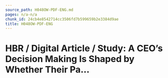 ```yaml
---
source_path: H048OW-PDF-ENG.md
pages: n/a-n/a
chunk_id: 24cb4e8542714cc3506fd7b599659b2e3384d9ae
title: H048OW-PDF-ENG
---
```

# HBR / Digital Article / Study: A CEO’s Decision Making Is Shaped by Whether Their Pa…
